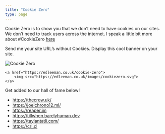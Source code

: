 ```yaml
---
title: "Cookie Zero"
type: page
---
```


Cookie Zero is to show you that we don’t need to have cookies on our sites. We don’t need to track users across the internet. I speak a little bit more about #CookieZero [here](https://edleeman.co.uk/posts/no-ads/)

Send me your site URL’s without Cookies. Display this cool banner on your site.

![Cookie Zero](/images/cookiezero.svg)

```
<a href="https://edleeman.co.uk/cookie-zero">
    <img src="https://edleeman.co.uk/images/cookiezero.svg">
</a>
```

Get added to our hall of fame below!

- https://thecrow.uk/
- https://joelchrono12.ml/
- https://reaper.im
- https://tillwhen.barelyhuman.dev
- https://taylantatli.com/
- https://cri.cl